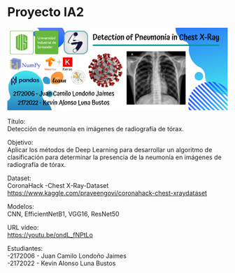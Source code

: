 # Proyecto IA2

![](https://github.com/JuanLondono32/Proyecto-IA2/blob/main/Banner%20Proyecto%20IA2.png)

Título: <br>
Detección de neumonía en imágenes de radiografía de tórax.

Objetivo: <br>
Aplicar los métodos de Deep Learning para desarrollar un algoritmo de clasificación para determinar la presencia de la neumonía en imágenes de radiografía de tórax.

Dataset: <br>
CoronaHack -Chest X-Ray-Dataset <br>
https://www.kaggle.com/praveengovi/coronahack-chest-xraydataset

Modelos: <br>
CNN, EfficientNetB1, VGG16, ResNet50

URL vídeo: <br>
https://youtu.be/ondL_fNPtLo

Estudiantes: <br>
-2172006 - Juan Camilo Londoño Jaimes <br>
-2172022 - Kevin Alonso Luna Bustos

